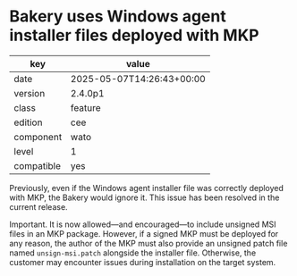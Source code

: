 [//]: # (werk v2)
# Bakery uses Windows agent installer files deployed with MKP

key        | value
---------- | ---
date       | 2025-05-07T14:26:43+00:00
version    | 2.4.0p1
class      | feature
edition    | cee
component  | wato
level      | 1
compatible | yes

Previously, even if the Windows agent installer file was correctly 
deployed with MKP, the Bakery would ignore it.
This issue has been resolved in the current release.

Important. It is now allowed—and encouraged—to include unsigned MSI 
files in an MKP package. However, if a signed MKP must be deployed 
for any reason, the author of the MKP must also provide an unsigned 
patch file named `unsign-msi.patch` alongside the installer file.
Otherwise, the customer may encounter issues during installation on 
the target system.

